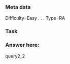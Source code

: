 ### Meta data <!--Please dont edit these fields-->
Difficulty=Easy
.
.
.
Type=RA <!--Either RA (Relational Algebra) or TXT (text)-->

### Task

### Answer here:
query2_2
